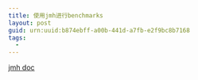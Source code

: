 ```yaml
---
title: 使用jmh进行benchmarks
layout: post
guid: urn:uuid:b874ebff-a00b-441d-a7fb-e2f9bc8b7168
tags:
  - 
---
```



[jmh doc](http://openjdk.java.net/projects/code-tools/jmh/)